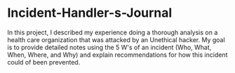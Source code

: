 # Incident-Handler-s-Journal
In this project, I described my experience doing a thorough analysis on a health care organization that was attacked by an Unethical hacker. My goal is to provide detailed notes using the 5 W's of an incident (Who, What, When, Where, and Why) and explain recommendations for how this incident could of been prevented.
